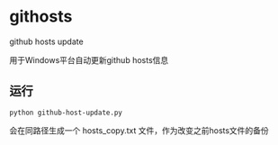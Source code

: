 # githosts

github hosts update

用于Windows平台自动更新github hosts信息

## 运行

```shell
python github-host-update.py
```

会在同路径生成一个 hosts_copy.txt 文件，作为改变之前hosts文件的备份
